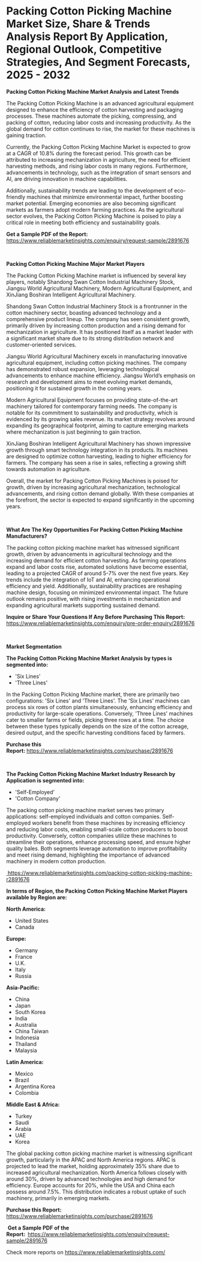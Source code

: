 <p><h1>Packing Cotton Picking Machine Market Size, Share & Trends Analysis Report By Application, Regional Outlook, Competitive Strategies, And Segment Forecasts, 2025 - 2032</h1></p><p><strong>Packing Cotton Picking Machine Market Analysis and Latest Trends</strong></p>
<p><p>The Packing Cotton Picking Machine is an advanced agricultural equipment designed to enhance the efficiency of cotton harvesting and packaging processes. These machines automate the picking, compressing, and packing of cotton, reducing labor costs and increasing productivity. As the global demand for cotton continues to rise, the market for these machines is gaining traction.</p><p>Currently, the Packing Cotton Picking Machine Market is expected to grow at a CAGR of 10.8% during the forecast period. This growth can be attributed to increasing mechanization in agriculture, the need for efficient harvesting methods, and rising labor costs in many regions. Furthermore, advancements in technology, such as the integration of smart sensors and AI, are driving innovation in machine capabilities. </p><p>Additionally, sustainability trends are leading to the development of eco-friendly machines that minimize environmental impact, further boosting market potential. Emerging economies are also becoming significant markets as farmers adopt modern farming practices. As the agricultural sector evolves, the Packing Cotton Picking Machine is poised to play a critical role in meeting both efficiency and sustainability goals.</p></p>
<p><strong>Get a Sample PDF of the Report:&nbsp;</strong> <a href="https://www.reliablemarketinsights.com/enquiry/request-sample/2891676?utm_campaign=3196&utm_medium=2&utm_source=Github&utm_content=ia&utm_term=14032025&utm_id=packing-cotton-picking-machine">https://www.reliablemarketinsights.com/enquiry/request-sample/2891676</a></p>
<p>&nbsp;</p>
<p><strong>Packing Cotton Picking Machine Major Market Players</strong></p>
<p><p>The Packing Cotton Picking Machine market is influenced by several key players, notably Shandong Swan Cotton Industrial Machinery Stock, Jiangsu World Agricultural Machinery, Modern Agricultural Equipment, and XinJiang Boshiran Intelligent Agricultural Machinery. </p><p>Shandong Swan Cotton Industrial Machinery Stock is a frontrunner in the cotton machinery sector, boasting advanced technology and a comprehensive product lineup. The company has seen consistent growth, primarily driven by increasing cotton production and a rising demand for mechanization in agriculture. It has positioned itself as a market leader with a significant market share due to its strong distribution network and customer-oriented services.</p><p>Jiangsu World Agricultural Machinery excels in manufacturing innovative agricultural equipment, including cotton picking machines. The company has demonstrated robust expansion, leveraging technological advancements to enhance machine efficiency. Jiangsu World’s emphasis on research and development aims to meet evolving market demands, positioning it for sustained growth in the coming years.</p><p>Modern Agricultural Equipment focuses on providing state-of-the-art machinery tailored for contemporary farming needs. The company is notable for its commitment to sustainability and productivity, which is evidenced by its growing sales revenue. Its market strategy revolves around expanding its geographical footprint, aiming to capture emerging markets where mechanization is just beginning to gain traction.</p><p>XinJiang Boshiran Intelligent Agricultural Machinery has shown impressive growth through smart technology integration in its products. Its machines are designed to optimize cotton harvesting, leading to higher efficiency for farmers. The company has seen a rise in sales, reflecting a growing shift towards automation in agriculture.</p><p>Overall, the market for Packing Cotton Picking Machines is poised for growth, driven by increasing agricultural mechanization, technological advancements, and rising cotton demand globally. With these companies at the forefront, the sector is expected to expand significantly in the upcoming years.</p></p>
<p>&nbsp;</p>
<p><strong>What Are The Key Opportunities For Packing Cotton Picking Machine Manufacturers?</strong></p>
<p><p>The packing cotton picking machine market has witnessed significant growth, driven by advancements in agricultural technology and the increasing demand for efficient cotton harvesting. As farming operations expand and labor costs rise, automated solutions have become essential, leading to a projected CAGR of around 5-7% over the next five years. Key trends include the integration of IoT and AI, enhancing operational efficiency and yield. Additionally, sustainability practices are reshaping machine design, focusing on minimized environmental impact. The future outlook remains positive, with rising investments in mechanization and expanding agricultural markets supporting sustained demand.</p></p>
<p><strong>Inquire or Share Your Questions If Any Before Purchasing This Report:</strong> <a href="https://www.reliablemarketinsights.com/enquiry/pre-order-enquiry/2891676?utm_campaign=3196&utm_medium=2&utm_source=Github&utm_content=ia&utm_term=14032025&utm_id=packing-cotton-picking-machine">https://www.reliablemarketinsights.com/enquiry/pre-order-enquiry/2891676</a></p>
<p>&nbsp;</p>
<p><strong>Market Segmentation</strong></p>
<p><strong>The Packing Cotton Picking Machine Market Analysis by types is segmented into:</strong></p>
<p><ul><li>'Six Lines'</li><li>'Three Lines'</li></ul></p>
<p><p>In the Packing Cotton Picking Machine market, there are primarily two configurations: 'Six Lines' and 'Three Lines'. The 'Six Lines' machines can process six rows of cotton plants simultaneously, enhancing efficiency and productivity for large-scale operations. Conversely, 'Three Lines' machines cater to smaller farms or fields, picking three rows at a time. The choice between these types typically depends on the size of the cotton acreage, desired output, and the specific harvesting conditions faced by farmers.</p></p>
<p><strong>Purchase this Report:&nbsp;</strong><a href="https://www.reliablemarketinsights.com/purchase/2891676?utm_campaign=3196&utm_medium=2&utm_source=Github&utm_content=ia&utm_term=14032025&utm_id=packing-cotton-picking-machine">https://www.reliablemarketinsights.com/purchase/2891676</a></p>
<p>&nbsp;</p>
<p><strong>The Packing Cotton Picking Machine Market Industry Research by Application is segmented into:</strong></p>
<p><ul><li>'Self-Employed'</li><li>'Cotton Company'</li></ul></p>
<p><p>The packing cotton picking machine market serves two primary applications: self-employed individuals and cotton companies. Self-employed workers benefit from these machines by increasing efficiency and reducing labor costs, enabling small-scale cotton producers to boost productivity. Conversely, cotton companies utilize these machines to streamline their operations, enhance processing speed, and ensure higher quality bales. Both segments leverage automation to improve profitability and meet rising demand, highlighting the importance of advanced machinery in modern cotton production.</p></p>
<p><a href="https://www.reliablemarketinsights.com/packing-cotton-picking-machine-r2891676?utm_campaign=3196&utm_medium=2&utm_source=Github&utm_content=ia&utm_term=14032025&utm_id=packing-cotton-picking-machine">&nbsp;https://www.reliablemarketinsights.com/packing-cotton-picking-machine-r2891676</a></p>
<p><strong>In terms of Region, the Packing Cotton Picking Machine Market Players available by Region are:</strong></p>
<p>
    <p> <strong> North America: </strong>
        <ul>
            <li>United States</li>
            <li>Canada</li>
        </ul>
        </p> 
    <p> <strong> Europe: </strong>
        <ul>
            <li>Germany</li>
            <li>France</li>
            <li>U.K.</li>
            <li>Italy</li>
            <li>Russia</li>
        </ul>
        </p> 
    <p> <strong> Asia-Pacific: </strong>
        <ul>
            <li>China</li>
            <li>Japan</li>
            <li>South Korea</li>
            <li>India</li>
            <li>Australia</li>
            <li>China Taiwan</li>
            <li>Indonesia</li>
            <li>Thailand</li>
            <li>Malaysia</li>
        </ul>
        </p> 
    <p> <strong> Latin America: </strong>
        <ul>
            <li>Mexico</li>
            <li>Brazil</li>
            <li>Argentina Korea</li>
            <li>Colombia</li>
        </ul>
        </p> 
    <p> <strong> Middle East & Africa: </strong>
        <ul>
            <li>Turkey</li>
            <li>Saudi</li>
            <li>Arabia</li>
            <li>UAE</li>
            <li>Korea</li>
        </ul>
    </p>
    </p>
<p><p>The global packing cotton picking machine market is witnessing significant growth, particularly in the APAC and North America regions. APAC is projected to lead the market, holding approximately 35% share due to increased agricultural mechanization. North America follows closely with around 30%, driven by advanced technologies and high demand for efficiency. Europe accounts for 20%, while the USA and China each possess around 7.5%. This distribution indicates a robust uptake of such machinery, primarily in emerging markets.</p></p>
<p><strong>Purchase this Report: </strong><a href="https://www.reliablemarketinsights.com/purchase/2891676?utm_campaign=3196&utm_medium=2&utm_source=Github&utm_content=ia&utm_term=14032025&utm_id=packing-cotton-picking-machine">https://www.reliablemarketinsights.com/purchase/2891676</a></p>
<p>&nbsp;<strong>Get a Sample PDF of the Report:&nbsp;&nbsp;</strong><a href="https://www.reliablemarketinsights.com/enquiry/request-sample/2891676?utm_campaign=3196&utm_medium=2&utm_source=Github&utm_content=ia&utm_term=14032025&utm_id=packing-cotton-picking-machine">https://www.reliablemarketinsights.com/enquiry/request-sample/2891676</a></p>
<p><strong></strong></p>
<p>Check more reports on <a href="https://www.reliablemarketinsights.com/?utm_campaign=3196&utm_medium=2&utm_source=Github&utm_content=ia&utm_term=14032025&utm_id=packing-cotton-picking-machine">https://www.reliablemarketinsights.com/</a></p>
